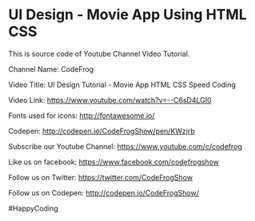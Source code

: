 # UI Design - Movie App Using HTML CSS

This is source code of Youtube Channel Video Tutorial.

Channel Name: CodeFrog

Video Title: UI Design Tutorial - Movie App HTML CSS Speed Coding

Video Link: https://www.youtube.com/watch?v=--C6sD4LGI0

Fonts used for icons: http://fontawesome.io/

Codepen: http://codepen.io/CodeFrogShow/pen/KWzjrb

Subscribe our Youtube Channel: https://www.youtube.com/c/codefrog

Like us on facebook: https://www.facebook.com/codefrogshow

Follow us on Twitter: https://twitter.com/CodeFrogShow

Follow us on Codepen: http://codepen.io/CodeFrogShow/

#HappyCoding
